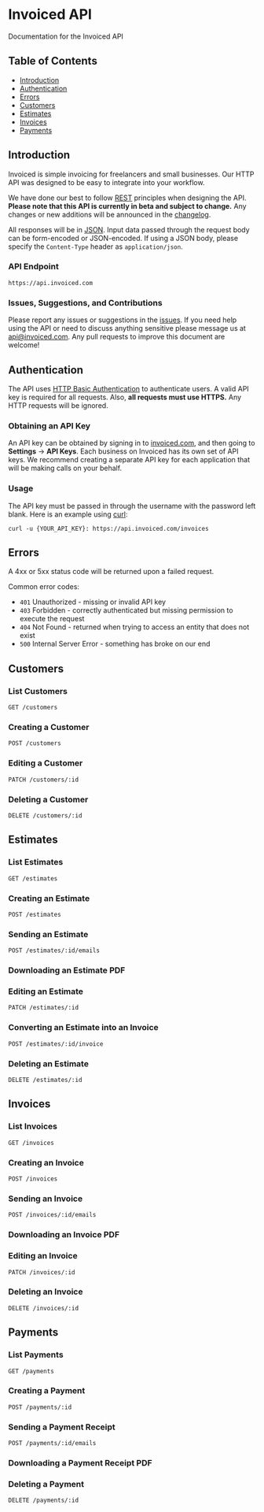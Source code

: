 Invoiced API
===

Documentation for the Invoiced API

## Table of Contents
* [Introduction](#introduction)
* [Authentication](#authentication)
* [Errors](#errors)
* [Customers](#customers)
* [Estimates](#estimates)
* [Invoices](#invoices)
* [Payments](#payments)

## Introduction

Invoiced is simple invoicing for freelancers and small businesses. Our HTTP API was designed to be easy to integrate into your workflow.

We have done our best to follow [REST](https://en.wikipedia.org/wiki/Representational_state_transfer) principles when designing the API. **Please note that this API is currently in beta and subject to change.** Any changes or new additions will be announced in the [changelog](CHANGELOG.md).

All responses will be in [JSON](https://en.wikipedia.org/wiki/JSON). Input data passed through the request body can be form-encoded or JSON-encoded. If using a JSON body, please specify the `Content-Type` header as `application/json`.

### API Endpoint

    https://api.invoiced.com

### Issues, Suggestions, and Contributions

Please report any issues or suggestions in the [issues](https://github.com/invoiced/api/issues). If you need help using the API or need to discuss anything sensitive please message us at api@invoiced.com. Any pull requests to improve this document are welcome!

## Authentication

The API uses [HTTP Basic Authentication](https://en.wikipedia.org/wiki/Basic_access_authentication) to authenticate users. A valid API key is required for all requests. Also, **all requests must use HTTPS.** Any HTTP requests will be ignored.

### Obtaining an API Key

An API key can be obtained by signing in to [invoiced.com](https://invoiced.com), and then going to **Settings** -> **API Keys**. Each business on Invoiced has its own set of API keys. We recommend creating a separate API key for each application that will be making calls on your behalf.

### Usage

The API key must be passed in through the username with the password left blank. Here is an example using [curl](http://curl.haxx.se/):

    curl -u {YOUR_API_KEY}: https://api.invoiced.com/invoices

## Errors

A 4xx or 5xx status code will be returned upon a failed request.

Common error codes:

* `401` Unauthorized - missing or invalid API key
* `403` Forbidden - correctly authenticated but missing permission to execute the request
* `404` Not Found - returned when trying to access an entity that does not exist
* `500` Internal Server Error - something has broke on our end

## Customers

### List Customers
	
	GET /customers

### Creating a Customer

    POST /customers

### Editing a Customer

	PATCH /customers/:id

### Deleting a Customer

	DELETE /customers/:id

## Estimates

### List Estimates

	GET /estimates

### Creating an Estimate

	POST /estimates

### Sending an Estimate

	POST /estimates/:id/emails

### Downloading an Estimate PDF

### Editing an Estimate

	PATCH /estimates/:id
	
### Converting an Estimate into an Invoice

	POST /estimates/:id/invoice

### Deleting an Estimate

	DELETE /estimates/:id

## Invoices

### List Invoices

	GET /invoices

### Creating an Invoice

	POST /invoices

### Sending an Invoice

	POST /invoices/:id/emails

### Downloading an Invoice PDF

### Editing an Invoice

	PATCH /invoices/:id

### Deleting an Invoice

	DELETE /invoices/:id

## Payments

### List Payments

	GET /payments

### Creating a Payment

	POST /payments/:id

### Sending a Payment Receipt

	POST /payments/:id/emails

### Downloading a Payment Receipt PDF

### Deleting a Payment

	DELETE /payments/:id